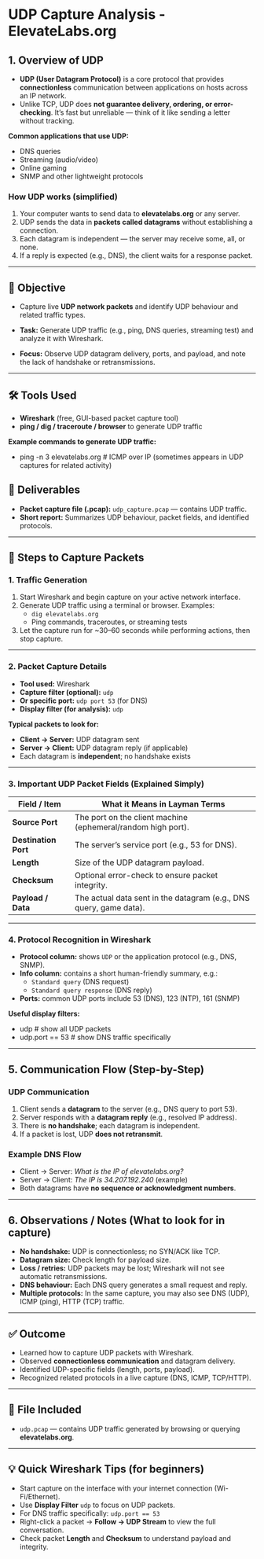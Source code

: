 # UDP Capture Analysis - ElevateLabs.org

## 1. Overview of UDP
- **UDP (User Datagram Protocol)** is a core protocol that provides **connectionless** communication between applications on hosts across an IP network.  
- Unlike TCP, UDP does **not guarantee delivery, ordering, or error-checking**. It’s fast but unreliable — think of it like sending a letter without tracking.  

**Common applications that use UDP:**  
- DNS queries  
- Streaming (audio/video)  
- Online gaming  
- SNMP and other lightweight protocols  

### How UDP works (simplified)
1. Your computer wants to send data to **elevatelabs.org** or any server.  
2. UDP sends the data in **packets called datagrams** without establishing a connection.  
3. Each datagram is independent — the server may receive some, all, or none.  
4. If a reply is expected (e.g., DNS), the client waits for a response packet.  

---

## 🎯 Objective
- Capture live **UDP network packets** and identify UDP behaviour and related traffic types.  

- **Task:** Generate UDP traffic (e.g., ping, DNS queries, streaming test) and analyze it with Wireshark.  
- **Focus:** Observe UDP datagram delivery, ports, and payload, and note the lack of handshake or retransmissions.  

---

## 🛠 Tools Used
- **Wireshark** (free, GUI-based packet capture tool)  
- **ping / dig / traceroute / browser** to generate UDP traffic  

**Example commands to generate UDP traffic:**
- ping -n 3 elevatelabs.org    # ICMP over IP (sometimes appears in UDP captures for related activity)

## 📂 Deliverables

- **Packet capture file (.pcap):** `udp_capture.pcap` — contains UDP traffic.  
- **Short report:** Summarizes UDP behaviour, packet fields, and identified protocols.  

---

## 🧭 Steps to Capture Packets

### 1. Traffic Generation
1. Start Wireshark and begin capture on your active network interface.  
2. Generate UDP traffic using a terminal or browser. Examples:  
   - `dig elevatelabs.org`  
   - Ping commands, traceroutes, or streaming tests  
3. Let the capture run for ~30–60 seconds while performing actions, then stop capture.  

---

### 2. Packet Capture Details

- **Tool used:** Wireshark  
- **Capture filter (optional):** `udp`  
- **Or specific port:** `udp port 53` (for DNS)  
- **Display filter (for analysis):** `udp`  

**Typical packets to look for:**  
- **Client → Server:** UDP datagram sent  
- **Server → Client:** UDP datagram reply (if applicable)  
- Each datagram is **independent**; no handshake exists  

---

### 3. Important UDP Packet Fields (Explained Simply)

| Field / Item        | What it Means in Layman Terms |
|--------------------|-------------------------------|
| **Source Port**     | The port on the client machine (ephemeral/random high port). |
| **Destination Port**| The server’s service port (e.g., 53 for DNS). |
| **Length**          | Size of the UDP datagram payload. |
| **Checksum**        | Optional error-check to ensure packet integrity. |
| **Payload / Data**  | The actual data sent in the datagram (e.g., DNS query, game data). |

---

### 4. Protocol Recognition in Wireshark

- **Protocol column:** shows `UDP` or the application protocol (e.g., DNS, SNMP).  
- **Info column:** contains a short human-friendly summary, e.g.:  
  - `Standard query` (DNS request)  
  - `Standard query response` (DNS reply)  
- **Ports:** common UDP ports include 53 (DNS), 123 (NTP), 161 (SNMP)  

**Useful display filters:**  
- udp                    # show all UDP packets
- udp.port == 53          # show DNS traffic specifically

---

## 5. Communication Flow (Step-by-Step)

### UDP Communication
1. Client sends a **datagram** to the server (e.g., DNS query to port 53).  
2. Server responds with a **datagram reply** (e.g., resolved IP address).  
3. There is **no handshake**; each datagram is independent.  
4. If a packet is lost, UDP **does not retransmit**.  

### Example DNS Flow
- Client → Server: *What is the IP of elevatelabs.org?*  
- Server → Client: *The IP is 34.207.192.240* (example)  
- Both datagrams have **no sequence or acknowledgment numbers**.  

---

## 6. Observations / Notes (What to look for in capture)
- **No handshake:** UDP is connectionless; no SYN/ACK like TCP.  
- **Datagram size:** Check length for payload size.  
- **Loss / retries:** UDP packets may be lost; Wireshark will not see automatic retransmissions.  
- **DNS behaviour:** Each DNS query generates a small request and reply.  
- **Multiple protocols:** In the same capture, you may also see DNS (UDP), ICMP (ping), HTTP (TCP) traffic.  

---

## ✅ Outcome
- Learned how to capture UDP packets with Wireshark.  
- Observed **connectionless communication** and datagram delivery.  
- Identified UDP-specific fields (length, ports, payload).  
- Recognized related protocols in a live capture (DNS, ICMP, TCP/HTTP).  

---

## 📎 File Included
- `udp.pcap` — contains UDP traffic generated by browsing or querying **elevatelabs.org**.  

---

## 💡 Quick Wireshark Tips (for beginners)
- Start capture on the interface with your internet connection (Wi-Fi/Ethernet).  
- Use **Display Filter** `udp` to focus on UDP packets.  
- For DNS traffic specifically: `udp.port == 53`  
- Right-click a packet → **Follow → UDP Stream** to view the full conversation.  
- Check packet **Length** and **Checksum** to understand payload and integrity.
